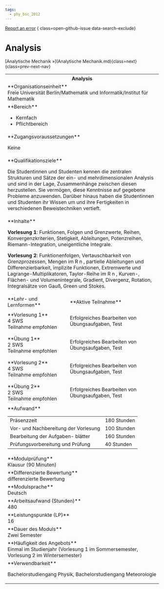 ```yaml
---
tags:
  - phy_bsc_2012
---
```

[Report an error](https://github.com/SGSSGene/FUB-SUP/issues/new?title=Error%20in%20%22Analysis%22&body=There%20seems%20to%20be%20an%20error%20in%20module%20%22Analysis%22%2E%0A%0A%3CDescribe%20here%20a%20slightly%20more%20detailed%20description%20of%20what%20is%20wrong%3E&labels=bug)
{ class=open-github-issue data-search-exclude}

# Analysis


[Analytische Mechanik »](Analytische Mechanik.md){class=next}
{class=prev-next-nav}

<table markdown id="moduledesc">
<tr markdown class="moduledesc_head"><th colspan="2">Analysis </th></tr>
<tr markdown><td colspan="2">**Organisationseinheit**   <br>Freie Universität Berlin/Mathematik und Informatik/Institut für Mathematik</td></tr>

<tr markdown><td colspan="2">**Bereich**<br>


- Kernfach
- Pflichtbereich

</td></tr>

<tr markdown><td colspan="2">**Zugangsvoraussetzungen** <br>

Keine


</td></tr>
<tr markdown><td colspan="2">**Qualifikationsziele**    <br>

Die Studentinnen und Studenten kennen die zentralen Strukturen und Sätze der
ein- und mehrdimensionalen Analysis und sind in der Lage, Zusammenhänge
zwischen diesen herzustellen. Sie vermögen, diese Kenntnisse auf gegebene
Probleme anzuwenden. Darüber hinaus haben die Studentinnen und Studenten ihr
Wissen um und ihre Fertigkeiten in verschiedenen Beweistechniken vertieft.


</td></tr>
<tr markdown><td colspan="2">**Inhalte**                <br>

__Vorlesung 1__: Funktionen, Folgen und Grenzwerte, Reihen, Konvergenzkriterien,
Stetigkeit, Ableitungen, Potenzreihen, Riemann-Integration, uneigentliche
Integrale.

__Vorlesung 2__: Funktionenfolgen, Vertauschbarkeit von
Grenzprozessen, Mengen im R n , partielle Ableitungen und
Differenzierbarkeit, implizite Funktionen, Extremwerte und
Lagrange-Multiplikatoren, Taylor-Reihe im R n , Kurven-, Flächen- und
Volumenintegrale, Gradient, Divergenz, Rotation, Integralsätze von Gauß,
Green und Stokes.


</td></tr>

<tr markdown><td>**Lehr- und Lernformen**</td><td>**Aktive Teilnahme**</td></tr>
<tr markdown><td> **Vorlesung 1** <br>4 SWS <br> Teilnahme empfohlen</td><td>

Erfolgreiches Bearbeiten von Übungsaufgaben, Test
</td></tr>
<tr markdown><td> **Übung 1** <br>2 SWS <br> Teilnahme empfohlen</td><td>

Erfolgreiches Bearbeiten von Übungsaufgaben, Test
</td></tr>
<tr markdown><td> **Vorlesung 2** <br>4 SWS <br> Teilnahme empfohlen</td><td>

Erfolgreiches Bearbeiten von Übungsaufgaben, Test
</td></tr>
<tr markdown><td> **Übung 2** <br>2 SWS <br> Teilnahme empfohlen</td><td>

Erfolgreiches Bearbeiten von Übungsaufgaben, Test
</td></tr>
<tr markdown><td colspan="2">**Aufwand**                <br>
<table class="aufwand_table">
<tr><td>Präsenzzeit</td><td>180 Stunden</td></tr>
<tr><td>Vor- und Nachbereitung der Vorlesung</td><td>100 Stunden</td></tr>
<tr><td>Bearbeitung der Aufgaben- blätter</td><td>160 Stunden</td></tr>
<tr><td>Prüfungsvorbereitung und Prüfung</td><td>40 Stunden</td></tr>
</table>

</td></tr>
<tr markdown><td colspan="2">**Modulprüfung**             <br>Klausur (90 Minuten)


</td></tr>
<tr markdown><td colspan="2">**Differenzierte Bewertung** <br>differenzierte Bewertung

</td></tr>
<tr markdown><td colspan="2">**Modulsprache**             <br>Deutsch</td></tr>
<tr markdown><td colspan="2">**Arbeitsaufwand (Stunden)** <br>480</td></tr>
<tr markdown><td colspan="2">**Leistungspunkte (LP)**     <br>16</td></tr>
<tr markdown><td colspan="2">**Dauer des Moduls**         <br>Zwei Semester</td></tr>
<tr markdown><td colspan="2">**Häufigkeit des Angebots**  <br>Einmal im Studienjahr (Vorlesung 1 im Sommersemester, Vorlesung 2 im
Wintersemester)</td></tr>
<tr markdown><td colspan="2">**Verwendbarkeit**           <br>

Bachelorstudiengang Physik, Bachelorstudiengang Meteorologie


</td></tr>


</table>
